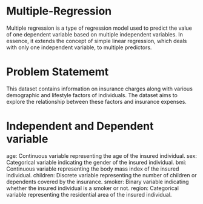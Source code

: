 # Multiple-Regression
Multiple regression is a type of regression model used to predict the value of one dependent variable based on multiple independent variables. In essence, it extends the concept of simple linear regression, which deals with only one independent variable, to multiple predictors.

# Problem Statememt
This dataset contains information on insurance charges along with various demographic and lifestyle factors of individuals. The dataset aims to explore the relationship between these factors and insurance expenses.

# Independent and Dependent variable
age: Continuous variable representing the age of the insured individual.
sex: Categorical variable indicating the gender of the insured individual.
bmi: Continuous variable representing the body mass index of the insured individual.
children: Discrete variable representing the number of children or dependents covered by the insurance.
smoker: Binary variable indicating whether the insured individual is a smoker or not.
region: Categorical variable representing the residential area of the insured individual.
